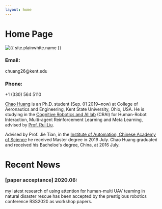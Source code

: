 ```yaml
---
layout: home
---
```

<h1> Home Page </h1>
<section class="container">
  <img src="{{ "/assets/Photo.jpg" | relative_url }}" alt="{{ site.plainwhite.name }}" class="center">
</section>

<h3> Email: </h3> chuang26@kent.edu
<h3> Phone: </h3> +1 (330) 564 5110

[Chao Huang][Chao Huang] is an Ph.D. student (Sep. 01 2019~now) at College of Aeronautics and Engineering, Kent State University, Ohio, USA. He is studying in the [Cognitive Robotics and AI lab][Cognitive Robotics and AI lab] (CRAI) for Human-Robot Interaction, Multi-agent Reinforcement Learning and Meta Learning, advised by [Prof. Rui Liu][Prof. Rui Liu]. 

Advised by Prof. Jie Tian, in the [Institute of Automation, Chinese Academy of Science][Institute of Automation, Chinese Academy of Science] he received Master degree in 2019 July. Chao Huang graduated and received his Bacheloe's degree, China, at 2016 July.  

<h1> Recent News </h1>
<h3>[paper acceptance] 2020.06:</h3> my latest research of using attention for human-multi UAV teaming in natural disaster rescue has been accepted by the prestigious robotics conference RSS2020 as workshop papers.

[Cognitive Robotics and AI lab]: https://ruiliurobotics.weebly.com
[Prof. Rui Liu]: https://scholar.google.com/citations?user=wAEi6FUAAAAJ&hl=en&authuser=1
[Institute of Automation, Chinese Academy of Science]:http://www.ia.cas.cn
[BeiHang University]: https://www.buaa.edu.cn
[Chao Huang]: https://scholar.google.com/citations?user=66ilK0UAAAAJ&hl=en&authuser=1